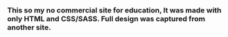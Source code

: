 ### This so my no commercial site for education, It was made with only HTML and CSS/SASS. Full design was captured from another site.

